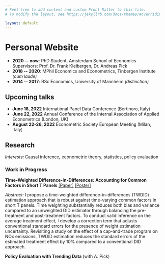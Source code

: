 ```yaml
---
# Feel free to add content and custom Front Matter to this file.
# To modify the layout, see https://jekyllrb.com/docs/themes/#overriding-theme-defaults

layout: default
---
```


# Personal Website

- **2020 -- now**: PhD Student, Amsterdam School of Economics
    Supervisors: Prof. Dr. Frank Kleibergen, Dr. Andreas Pick  
- **2018 -- 2020**: MPhil Economics and Econometrics, Tinbergen Institute *(cum laude)*
- **2014 -- 2017**: BSc Economics, University of Mannheim *(distinction)*

## Upcoming talks

- **June 18, 2022** International Panel Data Conference (Bertinoro, Italy)
- **June 22, 2022** Annual Conference of the Internal Association of Applied Econometrics (London, UK)
- **August 22-26, 2022**  Econometric Society European Meeting (Milan, Italy)

## Research

*Interests:* Causal inference, econometric theory, statistics, policy evaluation

### Work in Progress

**Time-Weighted Difference-in-Differences: Accounting for Common Factors in Short T Panels** [[Paper]](https://amsuni-my.sharepoint.com/:b:/g/personal/t_d_schenk_uva_nl/EeRdv-OTbm5IrtXHpGNHlcQBWkbvQfsrl7YqM6osC8CV_g?e=tkXsEp) [[Poster]](https://amsuni-my.sharepoint.com/:b:/g/personal/t_d_schenk_uva_nl/EbufqXvTGSFJiGRMFQR8hZgBIokthcmH8ZFIjppq36GBNw?e=ugkgoB)

*Abstract:*
I propose a time-weighted difference-in-differences (TWDID) estimation approach that is robust against time-varying common factors in short T panels. Time weighting substantially reduces both bias and variance compared to an unweighted DID estimator through balancing the pre-treatment and post-treatment factors. To conduct valid inference on the average treatment effect, I develop a correction term that adjusts conventional standard errors for the presence of weight estimation uncertainty. Revisiting a study on the effect of a cap-and-trade program on NOx emissions, TWDID estimation reduces the standard errors of the estimated treatment effect by 10% compared to a conventional DID approach.

**Policy Evaluation with Trending Data** (with A. Pick)
